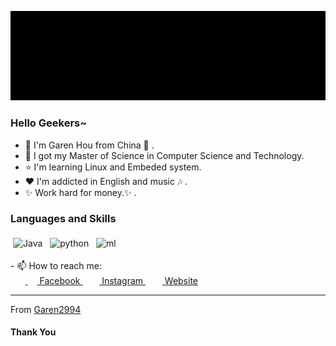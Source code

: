 ![image](https://github.com/Garen2994/Garen2994/blob/master/mememe.GIF)
### Hello Geekers~<br>

- :girl: I'm Garen Hou from China :sunflower: .
- :book: I got my Master of Science in Computer Science and Technology.
- :star: I'm learning Linux and Embeded system.
- :heart: I'm addicted in English and music :notes: .<br>
- :sparkles: Work hard for money.:sparkles: .

### Languages and Skills<br>
<p align="left">
 <img src="https://img.shields.io/badge/Technology%20Stack-Java-blue" alt="Java" style="vertical-align:top; margin:4px">
 <img src="https://img.shields.io/badge/Language-Python-9cf" alt="python" style="vertical-align:top; margin:4px">
 <img src="https://img.shields.io/badge/Machine-Learning-green" alt="ml" style="vertical-align:top; margin:4px">
</p>
- 📫 How to reach me:<br>
&nbsp;&nbsp;&nbsp;&nbsp;&nbsp;&nbsp;<a href = "http://www.facebook.com/garen.hong.5"> <img src = "https://cdn1.iconfinder.com/data/icons/logotypes/32/square-facebook-256.png" height= 15px width = 15px> Facebook </a>&nbsp;&nbsp;
<a href = "https://www.instagram.com/the_real_garenhou"><img src = "https://image.flaticon.com/icons/svg/174/174855.svg" height= 15px width = 15px> Instagram </a>&nbsp;&nbsp;
<a href = "https://www.garenhou.com/"><img src = "https://img.garenhou.com/github-website.png" height= 15px width = 15px> Website </a>

*************

From [Garen2994](https://github.com/garen2994)

#### Thank You 
